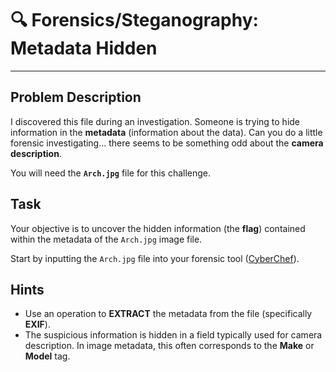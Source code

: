 # 🔍 Forensics/Steganography: Metadata Hidden

---

## Problem Description

I discovered this file during an investigation. Someone is trying to hide information in the **metadata** (information about the data). Can you do a little forensic investigating... there seems to be something odd about the **camera description**.

You will need the **`Arch.jpg`** file for this challenge.

## Task

Your objective is to uncover the hidden information (the **flag**) contained within the metadata of the `Arch.jpg` image file.

Start by inputting the `Arch.jpg` file into your forensic tool ([CyberChef](https://gchq.github.io/CyberChef/)).

## Hints

* Use an operation to **EXTRACT** the metadata from the file (specifically **EXIF**).
* The suspicious information is hidden in a field typically used for camera description. In image metadata, this often corresponds to the **Make** or **Model** tag.
